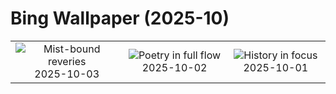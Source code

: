 # Bing Wallpaper (2025-10)

|  |  |  |
|:---:|:---:|:---:|
| ![](https://www.bing.com/th?id=OHR.SkyeHeather_EN-GB3363939992_400x240.jpg "Mist-bound reveries") 2025-10-03 | ![](https://www.bing.com/th?id=OHR.NationalPoetryDay2025_EN-GB3464467927_400x240.jpg "Poetry in full flow") 2025-10-02 | ![](https://www.bing.com/th?id=OHR.BlackMonthUK2025_EN-GB0715842244_400x240.jpg "History in focus") 2025-10-01 |
